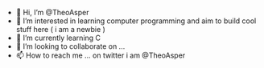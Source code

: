 - 👋 Hi, I’m @TheoAsper 
- 👀 I’m interested in learning computer programming and aim to build cool stuff here ( i am a newbie )
- 🌱 I’m currently learning  C
- 💞️ I’m looking to collaborate on ...
- 📫 How to reach me ...
on twitter i am @TheoAsper
<!---
TheoAsper/TheoAsper is a ✨ special ✨ repository because its `README.md` (this file) appears on your GitHub profile.
You can click the Preview link to take a look at your changes.
--->

